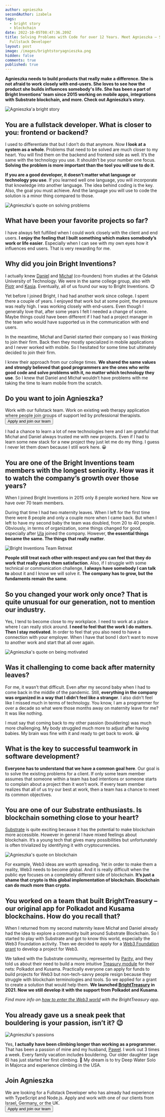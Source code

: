 ```yaml
---
author: agnieszka
secondAuthor: izabela
tags:
  - bright story
  - blockchain
date: 2022-10-05T08:47:36.209Z
title: Solving Problems with Code for over 12 Years. Meet Agnieszka – Senior
  Fullstack Developer
layout: post
image: /images/brightstoryagnieszka.png
hidden: false
comments: true
published: true
---
```

**Agnieszka needs to build products that really make a difference. She is not afraid to work closely with end-users. She loves to see how the product she builds influences somebody's life. She has been a part of Bright Inventions’ team since 2015 working on mobile apps, integrations with Substrate blockchain, and more. Check out Agnieszka’s story.**

<div class="image"><img src="/images/brightstoryagnieszkacollage.png" alt="Agnieszka'a bright story" title="undefined"  /> </div>

## You are a fullstack developer. What is closer to you: frontend or backend?

I used to differentiate that but I don’t do that anymore. Now **I look at a system as a whole**. Problems that need to be solved are much closer to my heart. You will find them on the backend and frontend side as well. It’s the same with the technology you use. It shouldn’t be your number one focus. **Solving the problem is more important than the tool you will use to do it**.

**If you are a good developer, it doesn’t matter what language or technology you use**. If you learned well one language, you will incorporate that knowledge into another language. The idea behind coding is the key. Also, the goal you must achieve. And the language you will use to code the solution is a minor thing compared to those.

<div class="image"><img src="/images/agnieszka_quote_solving.png" alt="Agnieszka's quote on solving problems" title="undefined"  /> </div>

## What have been your favorite projects so far?

I have always felt fulfilled when I could work closely with the client and end users. **I enjoy the feeling that I built something which makes somebody’s work or life easier**. Especially when I can see with my own eyes how it influences end users. That is very rewarding for me. 

## Why did you join Bright Inventions?

I actually knew [Daniel](/about-us/daniel/) and [Michał](/about-us/michal/) (co-founders) from studies at the Gdańsk University of Technology. We were in the same college group, also with [Piotr](/about-us/piotr/) and [Kasia](/about-us/kasia/). Eventually, all of us found our way to Bright Inventions. 😊

Yet before I joined Bright, I had had another work since college. I spent there a couple of years. I enjoyed that work but at some point, the pressure was really high. I was working closely with end-users. Even though I generally love that, after some years I felt I needed a change of scene. Maybe things could have been different if I had had a project manager in the team who would have supported us in the communication with end users.

In the meantime, Michał and Daniel started their company so I was thinking to join their firm. Back then they mostly specialized in mobile applications and I never worked with mobile. So I hesitated for some time but ultimately decided to join their firm. 

I knew their approach from our college times. **We shared the same values and strongly believed that good programmers are the ones who write good code and solve problems with it, no matter which technology they use**. So I knew that Daniel and Michał wouldn’t have problems with me taking the time to learn mobile from the scratch. 

<div class='block-button'><h2>Do you want to join Agnieszka?</h2><div>Work with our fullstack team. Work on existing web therapy application where people join groups of support led by professional therapists.</div><a href="/jobs/fullstack-developer-nodejs-react"><button>Apply and join our team</button></a></div>

I had a chance to learn a lot of new technologies here and I am grateful that Michał and Daniel always trusted me with new projects. Even if I had to learn some new stack for a new project they just let me do my thing. I guess I never let them down because I still work here. 😀

## You are one of the Bright Inventions team members with the longest seniority. How was it to watch the company’s growth over those years?

When I joined Bright Inventions in 2015 only 8 people worked here. Now we have over 70 team members.

During that time I had two maternity leaves. When I left for the first time there were 8 people and only a couple more when I came back. But when I left to have my second baby the team was doubled, from 20 to 40 people. Obviously, in terms of organization, some things changed for good, especially after [Ula](/about-us/ula/) joined the company. However, **the essential things became the same. The things that really matter**.

<div class="image"><img src="/images/brightteamretreat.png" alt="Bright Inventions Team Retreat" title="undefined"  /> </div>

**People still treat each other with respect and you can feel that they do work that really gives them satisfaction**. Also, if I struggle with some technical or communication challenge, **I always have somebody I can talk to** about it and I know we will solve it. **The company has to grow, but the fundaments remain the same**.

## So you changed your work only once? That is quite unusual for our generation, not to mention our industry.

Yes, I tend to become close to my workplace. I need to work at a place where I can really stick around. **I need to feel that the work I do matters. Then I stay motivated**. In order to feel that you also need to have a connection with your employer. When I have that bond I don’t want to move to another work and start that all over again.

<div class="image"><img src="/images/agnieszka_quote_motivation.png" alt="Agnieszka's quote on being motivated" title="undefined"  /> </div>

## Was it challenging to come back after maternity leaves?

For me, it wasn’t that difficult. Even after my second baby when I had to come back in the middle of the pandemic. Still, **everything in the company was organized in a way that I didn’t feel like a stranger**. I also didn't feel like I missed much in terms of technology. You know, I am a programmer for over a decade so what were those months away on maternity leave for me? It was like nothing. 

I must say that coming back to my other passion (bouldering) was much more challenging. My body struggled much more to adjust after having babies. My brain was fine with it and ready to get back to work. 😀

## What is the key to successful teamwork in software development?

**Everyone has to understand that we have a common goal here**. Our goal is to solve the existing problems for a client. If only some team member assumes that someone within a team has bad intentions or someone starts to complain about a project then it won’t work. If every team member realizes that all of us try our best at work, then a team has a chance to meet its common objectives.

## You are one of our Substrate enthusiasts. Is blockchain something close to your heart?

[Substrate](/blog/5-benefits-of-substrate-blockchain/) is quite exciting because it has the potential to make blockchain more accessible. However in general I have mixed feelings about blockchain. It’s a young tech that gives many possibilities but unfortunately is often trivialized by identifying it with cryptocurrencies. 

<div class="image"><img src="/images/agnieszka_quote_crypto.png" alt="Agnieszka's quote on blockchain" title="undefined"  /> </div>

For example, Web3 ideas are worth spreading. Yet in order to make them a reality, Web3 needs to become global. And it is really difficult when the public eye focuses on a completely different side of blockchain. **It’s just a shame that crypto is this global implementation of blockchain. Blockchain can do much more than crypto**.

## You worked on a team that built BrightTreasury – our original app for Polkadot and Kusama blockchains. How do you recall that?

When I returned from my second maternity leave Michał and Daniel already had the idea to explore a community built around Substrate Blockchain. So I started to play with Substrate and got to know this world, especially the Web3 Foundation activity. Then we decided to apply for a [Web3 Foundation grant](https://web3.foundation/grants/) to develop a project for Web3. 

We talked with the Substrate community, represented by [Parity](https://www.parity.io/), and they told us about their need to build a more intuitive [Treasury module](https://wiki.polkadot.network/docs/learn-treasury) for their nets: Polkadot and Kusama. Practically everyone can apply for funds to build projects for Web3 but non-tech-savvy people resign because they struggle with blockchain terminologies and tools. So we applied for a grant to create a solution that would help them. **We launched [BrightTreasury](https://treasury.bright.dev/?networkId=polkadot) in 2021. Now we still develop it with the support from Polkadot and Kusama**. 

*Find more info on [how to enter the Web3 world](/blog/entering-the-web-3-world-with-the-brighttreasury-app/) with the BrightTreasury app.*

## You already gave us a sneak peek that bouldering is your passion, isn’t it? 😉

<div class="image"><img src="/images/bouldering_passion.png" alt="Agnieszka's passions" title="undefined"  /> </div>

Yes, **I actually have been climbing longer than working as a programmer**. That has been a passion of mine and my husband, [Paweł](/about-us/pawel-o/). I work out 3 times a week. Every family vacation includes bouldering. Our older daughter (age 6) has just started her first climbing. 🙂 My dream is to try Deep Water Solo in Majorca and experience climbing in the USA.

<div class='block-button'><h2>Join Agnieszka</h2><div>We are looking for a Fullstack Developer who has already had experience with TypeScript and Node.js. Apply and work with one of our clients from Israel, Germany, or the UK.</div><a href="/jobs/fullstack-developer-nodejs-react"><button>Apply and join our team</button></a></div>